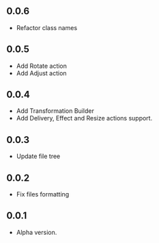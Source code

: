 ## 0.0.6
- Refactor class names

## 0.0.5
- Add Rotate action
- Add Adjust action

## 0.0.4
- Add Transformation Builder
- Add Delivery, Effect and Resize actions support.

## 0.0.3
- Update file tree

## 0.0.2
- Fix files formatting

## 0.0.1
- Alpha version.
